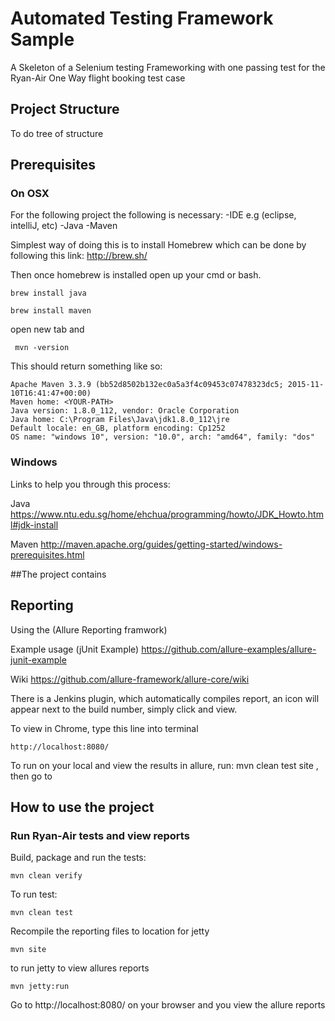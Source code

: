 
# Automated Testing Framework Sample
A Skeleton of a Selenium testing Frameworking with one passing test for the Ryan-Air One Way flight booking test case
##  Project Structure
 
To do tree of structure


## Prerequisites
### On OSX
For the following project the following is necessary:
-IDE e.g (eclipse, intelliJ, etc)
-Java
-Maven

Simplest way of doing this is to install Homebrew which can be done by following this
link: http://brew.sh/

Then once homebrew is installed open up your cmd or bash. 

```
brew install java

```


```
brew install maven

```

open new tab and


```
 mvn -version 

```
This should return something like so:


```
Apache Maven 3.3.9 (bb52d8502b132ec0a5a3f4c09453c07478323dc5; 2015-11-10T16:41:47+00:00)
Maven home: <YOUR-PATH>
Java version: 1.8.0_112, vendor: Oracle Corporation
Java home: C:\Program Files\Java\jdk1.8.0_112\jre
Default locale: en_GB, platform encoding: Cp1252
OS name: "windows 10", version: "10.0", arch: "amd64", family: "dos"

```

### Windows

Links to help you through this process:

Java
https://www.ntu.edu.sg/home/ehchua/programming/howto/JDK_Howto.html#jdk-install

Maven
http://maven.apache.org/guides/getting-started/windows-prerequisites.html


##The project contains 


## Reporting
Using the (Allure Reporting framwork)

Example usage (jUnit Example) https://github.com/allure-examples/allure-junit-example

Wiki https://github.com/allure-framework/allure-core/wiki

There is a Jenkins plugin, which automatically compiles report, an icon will appear next to the build number, simply click and view.

To view in Chrome, type this line into terminal 

```
http://localhost:8080/
```


To run on your local and view the results in allure, run: mvn clean test site , then go to 

## How to use the project
### Run Ryan-Air tests and view reports

Build, package and run the tests:

```
mvn clean verify
```

To run test:

```
mvn clean test
```

Recompile the reporting files to location for jetty 
```
mvn site 
```

to run jetty  to view allures reports

```
mvn jetty:run
```

Go to http://localhost:8080/ on your browser and you view the allure reports 
